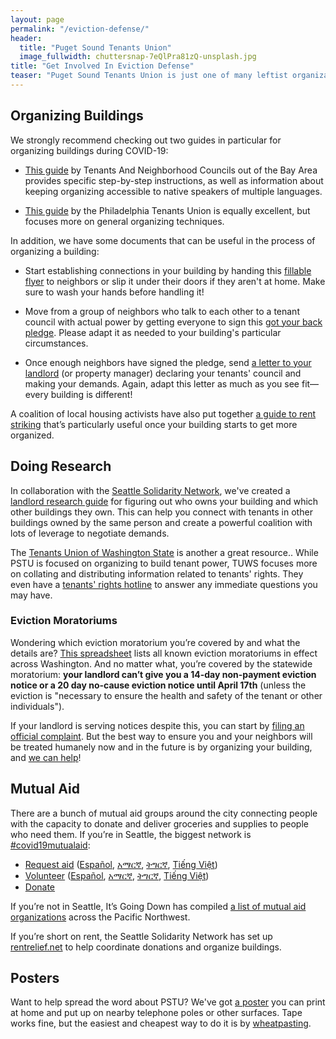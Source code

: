 ```yaml
---
layout: page
permalink: "/eviction-defense/"
header:
  title: "Puget Sound Tenants Union"
  image_fullwidth: chuttersnap-7eQlPra81zQ-unsplash.jpg
title: "Get Involved In Eviction Defense"
teaser: "Puget Sound Tenants Union is just one of many leftist organizations in Seattle working to help tenants stay housed, fed, and safe."
---
```


## Organizing Buildings

We strongly recommend checking out two guides in particular for organizing
buildings during COVID-19:

* [This guide][tanc] by Tenants And Neighborhood Councils out of the Bay Area
  provides specific step-by-step instructions, as well as information about
  keeping organizing accessible to native speakers of multiple languages.

* [This guide][philly] by the Philadelphia Tenants Union is equally excellent,
  but focuses more on general organizing techniques.

[tanc]: https://docs.google.com/document/d/1osMMHmOn3nyhx3Or4HzKtRaeaRAyEDwnQRAtVDgt47c/edit
[philly]: https://docs.google.com/document/d/16s-CHN29u01j3VdGJGOehhYliqeCAH9ux0yE9yCVujI/edit

In addition, we have some documents that can be useful in the process of
organizing a building:

* Start establishing connections in your building by handing this [fillable
  flyer][] to neighbors or slip it under their doors if they aren't at home.
  Make sure to wash your hands before handling it!

* Move from a group of neighbors who talk to each other to a tenant council with
  actual power by getting everyone to sign this [got your back pledge][]. Please
  adapt it as needed to your building's particular circumstances.

* Once enough neighbors have signed the pledge, send [a letter to your
  landlord][] (or property manager) declaring your tenants' council and making
  your demands. Again, adapt this letter as much as you see fit—every building
  is different!

[fillable flyer]: https://bit.ly/FillableFlyer
[got your back pledge]: https://docs.google.com/document/d/1ICbP5DbnJrCVbXEr4i4S8EYpDvRmaddBVoYkAsgRxZI/view
[a letter to your landlord]: https://docs.google.com/document/d/1IivHe3ODazPE2igLTK8zX2mG5_cm-5frv8uMFItnTeI/view

A coalition of local housing activists have also put together [a guide to rent
striking][noblogs] that’s particularly useful once your building starts to get
more organized.

[noblogs]: https://rentstrike.noblogs.org/

## Doing Research

In collaboration with the [Seattle Solidarity Network][], we've created a
[landlord research guide][] for figuring out who owns your building and which
other buildings they own. This can help you connect with tenants in other
buildings owned by the same person and create a powerful coalition with lots of
leverage to negotiate demands.

[Seattle Solidarity Network]: https://seasol.net
[landlord research guide]: https://bit.ly/LandlordResearch

The [Tenants Union of Washington State][] is another a great resource.. While
PSTU is focused on organizing to build tenant power, TUWS focuses more on
collating and distributing information related to tenants' rights. They even
have a [tenants' rights hotline][] to answer any immediate questions you may
have.

[Tenants Union of Washington State]: https://tenantsunion.org/
[tenants' rights hotline]: https://tenantsunion.org/programs/tenants-rights-hotline

### Eviction Moratoriums

Wondering which eviction moratorium you’re covered by and what the details are?
[This spreadsheet][] lists all known eviction moratoriums in effect across
Washington. And no matter what, you’re covered by the statewide moratorium:
**your landlord can’t give you a 14-day non-payment eviction notice or a 20 day
no-cause eviction notice until April 17th** (unless the eviction is "necessary
to ensure the health and safety of the tenant or other individuals").

[This spreadsheet]: https://docs.google.com/spreadsheets/d/1JChVH-SwPZ6W_TpnRS-9nXmJldcTArrAbl-bJiX4sno/edit

If your landlord is serving notices despite this, you can start by [filing an
official complaint][]. But the best way to ensure you and your neighbors will be
treated humanely now and in the future is by organizing your building, and [we
can help](/contact/)!

[filing an official complaint]: https://fortress.wa.gov/atg/formhandler/ago/COVID19EvictionComplaintForm.aspx

## Mutual Aid

There are a bunch of mutual aid groups around the city connecting people with
the capacity to donate and deliver groceries and supplies to people who need
them. If you’re in Seattle, the biggest network is
[#covid19mutualaid][]:

* [Request aid][request-en] ([Español][request-es], [አማርኛ][request-am], [ትግርኛ][request-tir], [Tiếng Việt][request-vi])
* [Volunteer][volunteer-en] ([Español][volunteer-es], [አማርኛ][volunteer-am], [ትግርኛ][volunteer-tir], [Tiếng Việt][volunteer-vi])
* [Donate][]

[#covid19mutualaid]: https://www.facebook.com/covid19mutualaid
[request-en]: https://docs.google.com/forms/d/1rOkXW6ElVT0MH9oSI-TuW8L5szCt-ULbZhWebARRZNI/viewform
[request-es]: https://docs.google.com/forms/d/1Peh9KEnZ0EFF7j4mV8opmG345hpo5s49DnsBJbVAiBY/viewform
[request-am]: https://docs.google.com/forms/d/1FiOtf2cwUr7ZDbnpVH_OpdzAORBNp2fKYtibf0QAuOQ/viewform
[request-tir]: https://docs.google.com/forms/d/1ohZqiW5k9L0mfxSRbdJo_pXJOZIPP03MY_P6pSAPQrs/viewform
[request-vi]: https://docs.google.com/forms/d/1EAdyq-vcW803i9MMoceyd9WgTsds6zs1--asljcTLZM/viewform
[volunteer-en]: https://docs.google.com/forms/d/16ESS-9g9S58wpEGavsGu3aj6LnhvVYNdJJd-Qp_PfUY/viewform
[volunteer-es]: https://docs.google.com/forms/d/1MzBXABqWfHFQNwGcczVBb8r41OLBgojYO706PzlAAPs/viewform
[volunteer-am]: https://docs.google.com/forms/d/198xWJ7wbTnIZZgnCbBFB447JYSyP8OUxv79ldZiz1h4/viewform
[volunteer-tir]: https://docs.google.com/forms/d/e/1FAIpQLSfLbPVQ-YNyUvRcwOXIpwM7-4YJZyA8fNU6JIEDs_YU2dKV1w/viewform
[volunteer-vi]: https://docs.google.com/forms/d/1crKqWWUmUZQOLTWCRXhhopdKy5_S1W4ZmkLwIMYLvsw/viewform
[Donate]: https://www.gofundme.com/f/covid19-survival-fund-for-the-people

If you’re not in Seattle, It’s Going Down has compiled [a list of mutual aid
organizations][] across the Pacific Northwest.

[a list of mutual aid organizations]: https://itsgoingdown.org/c19-mutual-aid/

If you’re short on rent, the Seattle Solidarity Network has set up
[rentrelief.net][] to help coordinate donations and organize buildings.

[rentrelief.net]: https://rentrelief.net

## Posters

Want to help spread the word about PSTU? We've got [a poster][] you can print at
home and put up on nearby telephone poles or other surfaces. Tape works fine,
but the easiest and cheapest way to do it is by [wheatpasting][].

[a poster]: /assets/img/poster.png
[wheatpasting]: https://itsgoingdown.org/how-to-wheatpaste/

